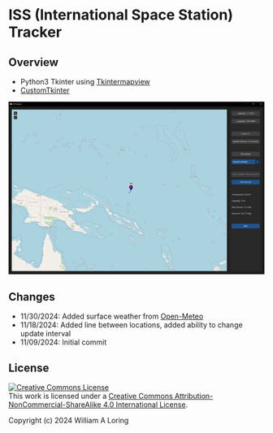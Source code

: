 # ISS (International Space Station) Tracker

## Overview

- Python3 Tkinter using [Tkintermapview](https://github.com/TomSchimansky/TkinterMapView)
- [CustomTkinter](https://customtkinter.tomschimansky.com/)

![ISS Tracker](./img/iss_program.png)

## Changes

- 11/30/2024: Added surface weather from [Open-Meteo](https://open-meteo.com/en/docs)
- 11/18/2024: Added line between locations, added ability to change update interval
- 11/09/2024: Initial commit

## License

<a rel="license" href="http://creativecommons.org/licenses/by-nc-sa/4.0/"><img alt="Creative Commons License" style="border-width:0" src="https://i.creativecommons.org/l/by-nc-sa/4.0/88x31.png" /></a><br />This work is licensed under a <a rel="license" href="http://creativecommons.org/licenses/by-nc-sa/4.0/">Creative Commons Attribution-NonCommercial-ShareAlike 4.0 International License</a>.

Copyright (c) 2024 William A Loring
